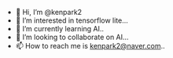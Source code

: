 - 👋 Hi, I’m @kenpark2
- 👀 I’m interested in tensorflow lite...
- 🌱 I’m currently learning AI..
- 💞️ I’m looking to collaborate on AI...
- 📫 How to reach me is kenpark2@naver.com..

<!---
kenpark2/kenpark2 is a ✨ special ✨ repository because its `README.md` (this file) appears on your GitHub profile.
You can click the Preview link to take a look at your changes.
--->
